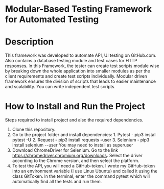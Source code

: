 # Modular-Based Testing Framework for Automated Testing

# Description
This framework was developed to automate API, UI testing on GitHub.com. Also contains a database testing module and test cases for HTTP responses.
In this Framework, the tester can create test scripts module wise by breaking down the whole application into smaller modules as per the client requirements and create test scripts individually. Modular driven framework ensures the division of scripts that leads to easier maintenance and scalability. You can write independent test scripts.

# How to Install and Run the Project
Steps required to install project and also the required dependencies.
1. Clone this repository.
2. Go to the project folder and install dependencies:
          1. Pytest - pip3 install pytest -U
          2. Request - pip3 install requests -user
          3. Selenium - pip3 install selenium --user
          You may need to install as superuser
3. Download ChromeDriver for Selenium.
              Go to the link https://chromedriver.chromium.org/downloads. Select the driver according to the Chrome version, and then select the platform.
4. To test the API, you will need a GitHub-token. I wrote my GitHub-token into an environment variable (I use Linux Ubuntu) and called it using the class GitToken.
In the terminal, enter the command pytest which will automatically find all the tests and run them.
